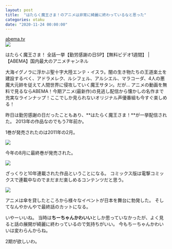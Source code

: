 ```yaml
---
layout: post
title:  "はたらく魔王さま！のアニメは非常に綺麗に終わっているなと思った"
categories: otaku
date: "2020-11-24 00:00:00"
---
```




<div class="card">
  <a href="https://abema.tv/channels/anime-live/slots/8xAguxWhbbMAjy"></a>
  <div class="card__header">
    <a href="https://abema.tv/channels/anime-live/slots/8xAguxWhbbMAjy">abema.tv</a>
  </div>
  <div class="card__image">
    <img src="https://hayabusa.io/abema/programs/25-3069dr7nb-uc_s0_p1/thumb001.w800.v1490866779.jpg">
  </div>
  <div class="card__title">
    <p>はたらく魔王さま！ 全話一挙【勤労感謝の日SP】【無料ビデオ1週間】 | 【ABEMA】国内最大のアニメチャンネル</p>
  </div>
  <div class="card__description">
    <p>大海イグノラに浮かぶ聖十字大陸エンテ・イスラ。闇の生き物たちの王道楽土を建設するべく、アドラメレク、ルシフェル、アルシエル、マラコーダ、4人の悪魔大元帥を従えて人間世界に侵攻していく魔王サタン。だが… アニメの動画を無料で見るならABEMA！今期アニメ(最新作)の見逃し配信から懐かしの名作まで充実なラインナップ！ここでしか見られないオリジナル声優番組も今すぐ楽しめる！</p>
  </div>
</div>


昨日は勤労感謝の日だったこともあり、**はたらく魔王さま！**が一挙配信された。
2013年の作品なのでもう7年前か。

1巻が発売されたのは2011年の2月。

<a href="https://www.amazon.co.jp/%E3%81%AF%E3%81%9F%E3%82%89%E3%81%8F%E9%AD%94%E7%8E%8B%E3%81%95%E3%81%BE-%E9%9B%BB%E6%92%83%E6%96%87%E5%BA%AB-%E5%92%8C%E3%83%B6%E5%8E%9F-%E8%81%A1%E5%8F%B8/dp/404870270X/ref=as_li_ss_il?_encoding=UTF8&qid=&sr=&linkCode=li3&tag=infirmaria112-22&linkId=fd9202fc001382b8e1c4ab76332ec247&language=ja_JP" target="_blank"><img border="0" src="//ws-fe.amazon-adsystem.com/widgets/q?_encoding=UTF8&ASIN=404870270X&Format=_SL250_&ID=AsinImage&MarketPlace=JP&ServiceVersion=20070822&WS=1&tag=infirmaria112-22&language=ja_JP" ></a><img src="https://ir-jp.amazon-adsystem.com/e/ir?t=infirmaria112-22&language=ja_JP&l=li3&o=9&a=404870270X" width="1" height="1" border="0" alt="" style="border:none !important; margin:0px !important;" />


今年の8月に最終巻が発売された。

<a href="https://www.amazon.co.jp/%E3%81%AF%E3%81%9F%E3%82%89%E3%81%8F%E9%AD%94%E7%8E%8B%E3%81%95%E3%81%BE-21-%E9%9B%BB%E6%92%83%E6%96%87%E5%BA%AB-%E5%92%8C%E3%83%B6%E5%8E%9F-%E8%81%A1%E5%8F%B8/dp/4049126788/ref=as_li_ss_il?_encoding=UTF8&pd_rd_i=4049126788&pd_rd_r=95954d6a-b4c0-46f9-9815-14c16eaf705a&pd_rd_w=EoIA2&pd_rd_wg=HwS7i&pf_rd_p=c295905f-82f9-4d73-8142-c393a4211258&pf_rd_r=VXNT0MZBSR0QZZGSGY6H&psc=1&refRID=VXNT0MZBSR0QZZGSGY6H&linkCode=li3&tag=infirmaria112-22&linkId=085c2f08e7edb5dc3f3a517a764e406d&language=ja_JP" target="_blank"><img border="0" src="//ws-fe.amazon-adsystem.com/widgets/q?_encoding=UTF8&ASIN=4049126788&Format=_SL250_&ID=AsinImage&MarketPlace=JP&ServiceVersion=20070822&WS=1&tag=infirmaria112-22&language=ja_JP" ></a><img src="https://ir-jp.amazon-adsystem.com/e/ir?t=infirmaria112-22&language=ja_JP&l=li3&o=9&a=4049126788" width="1" height="1" border="0" alt="" style="border:none !important; margin:0px !important;" />

ざっくりと10年連載された作品ということになる。
コミックス版は電撃コミックスで連載中なのでまだまだ楽しめるコンテンツだと思う。

<a href="https://www.amazon.co.jp/%E3%81%AF%E3%81%9F%E3%82%89%E3%81%8F%E9%AD%94%E7%8E%8B%E3%81%95%E3%81%BE-17-%E9%9B%BB%E6%92%83%E3%82%B3%E3%83%9F%E3%83%83%E3%82%AF%E3%82%B9-%E5%92%8C%E3%83%B6%E5%8E%9F-%E8%81%A1%E5%8F%B8/dp/4049134802/ref=as_li_ss_il?__mk_ja_JP=%E3%82%AB%E3%82%BF%E3%82%AB%E3%83%8A&crid=24EB058KPQ6BF&dchild=1&keywords=%E3%81%AF%E3%81%9F%E3%82%89%E3%81%8F%E9%AD%94%E7%8E%8B%E3%81%95%E3%81%BE+%E3%82%B3%E3%83%9F%E3%83%83%E3%82%AF&qid=1606188715&s=books&sprefix=%E3%81%AF%E3%81%9F%E3%82%89%E3%81%8F%E9%AD%94%E7%8E%8B%E3%81%95%E3%81%BE!+,stripbooks,240&sr=1-1&linkCode=li3&tag=infirmaria112-22&linkId=11d38a792b26da3547489acabc70774c&language=ja_JP" target="_blank"><img border="0" src="//ws-fe.amazon-adsystem.com/widgets/q?_encoding=UTF8&ASIN=4049134802&Format=_SL250_&ID=AsinImage&MarketPlace=JP&ServiceVersion=20070822&WS=1&tag=infirmaria112-22&language=ja_JP" ></a><img src="https://ir-jp.amazon-adsystem.com/e/ir?t=infirmaria112-22&language=ja_JP&l=li3&o=9&a=4049134802" width="1" height="1" border="0" alt="" style="border:none !important; margin:0px !important;" />

アニメは傘を貸したところから様々なイベントが日本を舞台に勃発した。
そしてなんやかんやで最終話のカットになる。

いやーいいね。
当時は**ちーちゃんかわいい**としか思っていなかったが、よく見ると話の展開が綺麗に終わっているので気持ちがいい。
今もちーちゃんかわいいは変わらんからね。

2期が欲しいわ。
